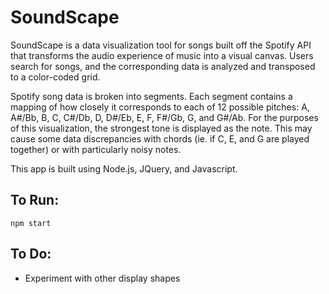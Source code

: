 # SoundScape

SoundScape is a data visualization tool for songs built off the Spotify API that transforms the audio experience of music into a visual canvas. Users search for songs, and the corresponding data is analyzed and transposed to a color-coded grid.

Spotify song data is broken into segments. Each segment contains a mapping of how closely it corresponds to each of 12 possible pitches: A, A#/Bb, B, C, C#/Db, D, D#/Eb, E, F, F#/Gb, G, and G#/Ab. For the purposes of this visualization, the strongest tone is displayed as the note. This may cause some data discrepancies with chords (ie. if C, E, and G are played together) or with particularly noisy notes.

This app is built using Node.js, JQuery, and Javascript. 

## To Run:
```npm start```

## To Do: 
* Experiment with other display shapes

